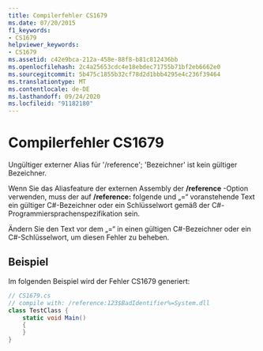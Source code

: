 ```yaml
---
title: Compilerfehler CS1679
ms.date: 07/20/2015
f1_keywords:
- CS1679
helpviewer_keywords:
- CS1679
ms.assetid: c42e9bca-212a-458e-88f8-b81c812436bb
ms.openlocfilehash: 2c4a25653cdc4e18ebdec71755b71bf2eb6662e0
ms.sourcegitcommit: 5b475c1855b32cf78d2d1bbb4295e4c236f39464
ms.translationtype: MT
ms.contentlocale: de-DE
ms.lasthandoff: 09/24/2020
ms.locfileid: "91182180"
---
```

# <a name="compiler-error-cs1679"></a>Compilerfehler CS1679

Ungültiger externer Alias für '/reference'; 'Bezeichner' ist kein gültiger Bezeichner.  
  
 Wenn Sie das Aliasfeature der externen Assembly der **/reference** -Option verwenden, muss der auf **/reference:** folgende und „=“ voranstehende Text ein gültiger C#-Bezeichner oder ein Schlüsselwort gemäß der C#-Programmiersprachenspezifikation sein.  
  
 Ändern Sie den Text vor dem „=“ in einen gültigen C#-Bezeichner oder ein C#-Schlüsselwort, um diesen Fehler zu beheben.  
  
## <a name="example"></a>Beispiel  

 Im folgenden Beispiel wird der Fehler CS1679 generiert:  
  
```csharp  
// CS1679.cs  
// compile with: /reference:123$BadIdentifier%=System.dll  
class TestClass {  
    static void Main()  
    {  
    }  
}  
```
